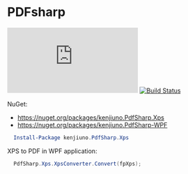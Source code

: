 # PDFsharp

[![Nuget](https://img.shields.io/nuget/v/kenjiuno.PdfSharp.Xps)](https://nuget.org/packages/kenjiuno.PdfSharp.Xps)
[![Build Status](https://dev.azure.com/HiraokaHyperTools/PDFsharp/_apis/build/status/HiraokaHyperTools.PDFsharp?branchName=master)](https://dev.azure.com/HiraokaHyperTools/PDFsharp/_build/latest?definitionId=3&branchName=master)

NuGet:

- https://nuget.org/packages/kenjiuno.PdfSharp.Xps
- https://nuget.org/packages/kenjiuno.PdfSharp-WPF

```powershell
  Install-Package kenjiuno.PdfSharp.Xps
```

XPS to PDF in WPF application:

```C#
  PdfSharp.Xps.XpsConverter.Convert(fpXps);
```

